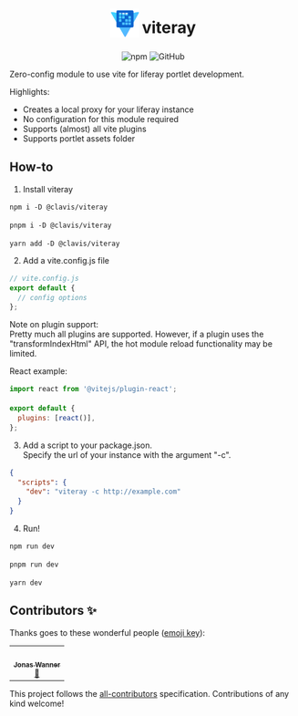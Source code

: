 <h1 align='center'>
<sub>
  <img src="assets/logo.svg" height="50" width="50" />
</sub>
viteray
</h1>
<p align='center'>
  <img alt="npm" src="https://img.shields.io/npm/v/@clavis/viteray?style=for-the-badge">
  <img alt="GitHub" src="https://img.shields.io/github/license/mauriceoegerli/viteray?style=for-the-badge">
</p>

Zero-config module to use vite for liferay portlet development.

Highlights:

- Creates a local proxy for your liferay instance
- No configuration for this module required
- Supports (almost) all vite plugins
- Supports portlet assets folder

## How-to

1. Install viteray

```shell
npm i -D @clavis/viteray

pnpm i -D @clavis/viteray

yarn add -D @clavis/viteray
```

2. Add a vite.config.js file

```javascript
// vite.config.js
export default {
  // config options
};
```

Note on plugin support:  
Pretty much all plugins are supported. However, if a plugin uses the "transformIndexHtml" API, the hot module reload
functionality may be limited.

React example:

```javascript
import react from '@vitejs/plugin-react';

export default {
  plugins: [react()],
};
```

3. Add a script to your package.json.  
   Specify the url of your instance with the argument "-c".

```json
{
  "scripts": {
    "dev": "viteray -c http://example.com"
  }
}
```

4. Run!
```shell
npm run dev

pnpm run dev

yarn dev
```

## Contributors ✨

Thanks goes to these wonderful people ([emoji key](https://allcontributors.org/docs/en/emoji-key)):

<!-- ALL-CONTRIBUTORS-LIST:START - Do not remove or modify this section -->
<!-- prettier-ignore-start -->
<!-- markdownlint-disable -->
<table>
  <tr>
    <td align="center"><a href="https://wanner.work"><img src="https://avatars.githubusercontent.com/u/38656104?v=4?s=100" width="100px;" alt=""/><br /><sub><b>Jonas Wanner</b></sub></a><br /><a href="#ideas-jwanner83" title="Ideas, Planning, & Feedback">🤔</a></td>
  </tr>
</table>

<!-- markdownlint-restore -->
<!-- prettier-ignore-end -->

<!-- ALL-CONTRIBUTORS-LIST:END -->

This project follows the [all-contributors](https://github.com/all-contributors/all-contributors) specification. Contributions of any kind welcome!
